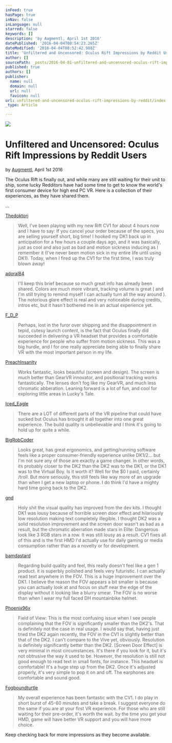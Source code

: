 ```yaml
---
inFeed: true
hasPage: true
inNav: false
inLanguage: null
starred: false
keywords: []
description: 'by Augmentl, April 1st 2016'
datePublished: '2016-04-04T08:54:23.265Z'
dateModified: '2016-04-04T08:52:42.988Z'
title: 'Unfiltered and Uncensored: Oculus Rift Impressions by Reddit Users'
author: []
sourcePath: _posts/2016-04-01-unfiltered-and-uncensored-oculus-rift-impressions-by-reddit.md
published: true
authors: []
publisher:
  name: null
  domain: null
  url: null
  favicon: null
url: unfiltered-and-uncensored-oculus-rift-impressions-by-reddit/index.html
_type: Article

---
```

![](https://the-grid-user-content.s3-us-west-2.amazonaws.com/d526e801-e023-45a6-a00c-31c67a2f1d90.jpg)

# Unfiltered and Uncensored: Oculus Rift Impressions by Reddit Users

by [Augmentl][0], April 1st 2016

The Oculus Rift is finally out, and while many are still waiting for their unit to ship, some lucky Redditors have had some time to get to know the world's first consumer device for high end PC VR. Here is a collection of their experiences, as they have shared them.

...

[Thedoktorj][1]

> Well, I've been playing with my new Rift CV1 for about 4 hours now and I have to say: If you cancel your order because of the specs, you are selling yourself short, big time! I hooked my DK1 back up in anticipation for a few hours a couple days ago, and it was basically, just as cool and also just as bad and motion sickness inducing as I remember it (I've never been motion sick in my entire life until using DK1). Today, when I fired up the CV1 for the first time, I was truly blown away! 
> 

[adoral84][2]

> I'll keep this brief because so much great info has already been shared. Colors are much more vibrant, tracking volume is great ( and I'm still trying to remind myself I can actually turn all the way around ). The notorious glare effect is real and very noticeable during credits, intros etc, but it hasn't bothered me in an actual experience yet. 
> 

[F\_D\_P][3]

> Perhaps, lost in the furor over shipping and the disappointment in tepid, cutesy launch content, is the fact that Oculus finally did succeeded in delivering a VR headset that provides a comfortable experience for people who suffer from motion sickness. This was a big hurdle, and I for one really appreciate being able to finally share VR with the most important person in my life. 
> 

[PreachInsanity  ][4]

> Works fantastic, looks beautiful (screen and design). The screen is much better than GearVR innovator, and positional tracking works fantastically. The lenses don't fog like my GearVR, and much less chromatic abberation. Leaning forward is a lot of fun, and cool for exploring little areas in Lucky's Tale. 

[Iced\_Eagle][5]

> There are a LOT of different parts of the VR pipeline that could have sucked but Oculus has brought it all together into one great experience. The build quality is unbelievable and I think it's going to hold up for quite a while. 
> 

[BigRobCoder][6]

> Looks great, has great ergonomics, and getting/running software feels like a proper consumer-friendly experience unlike DK1/2... but I'm not sure any of those are exactly a game changer. In other words, its probably closer to the DK2 than the DK2 was to the DK1, or the DK1 was to the Virtual Boy. Is it worth it? Well for the $0 I paid, certainly /troll. But more seriously, this still feels like way more of an upgrade than when I get a new laptop or phone. I do think I'd have a mighty hard time going back to the DK2\. 
> 

[gnd][7]

> Holy shit the visual quality has improved from the dev kits.
> I thought DK1 was lousy because of horrible screen door effect and hilariously low resolution making text completely illegible.
> I thought DK2 was a solid resolution improvement and the screen door wasn't as bad as a result, but the chromatic aberration made stars in Elite: Dangerous look like 3 RGB stars in a row. It was still lousy as a result.
> CV1 fixes all of this and is the first HMD I'd actually use for daily gaming or media consumption rather than as a novelty or for development. 

[bamdastard ][8]

> Regarding build quality and feel, this really doesn't feel like a gen 1 product. it is superbly polished and feels very futuristic. I can actually read text anywhere in the FOV. This is a huge improvement over the DK1\. I believe the reason the FOV appears a bit smaller is because you can actually look at and focus on stuff near the edge of the display without it looking like a blurry smear. The FOV is no worse than when I wear my full faced DH mountainbike helmet. 
> 

[Phoenix96x][9]

> Field of View: This is the most confusing issue when I see people complaining that the FOV is significantly smaller than the DK2's. That is definitely not the case in real usage. I would say that, having just tried the DK2 again recently, the FOV in the CV1 is slightly better than that of the DK2\. I can't compare to the Vive yet, obviously.
> Resolution is definitely significantly better than the DK2\. \[Screen Door Effect\] is very minimal in most circumstances. It's there if you look for it, but it's not obtrusive the way it used to be. However, the resolution is still not good enough to read text in small fonts, for instance.
> This headset is comfortable! It's a huge step up from the DK2\. Once it's adjusted properly, it's very simple to pop it on and off. The earphones are comfortable and sound good. 

[Fogboundturtle][10]

> My overall experience has been fantastic with the CV1\. I do play in short burst of 45-60 minutes and take a break. I suggest everyone do the same if you are at your first VR experience. For those who are still waiting for their pre-order, it's worth the wait. by the time you get your HMD, game will have better VR support and you will have more choice.

Keep checking back for more impressions as they become available.

[0]: https://twitter.com/augmentl
[1]: https://www.reddit.com/r/oculus/comments/4cnd6l/my_rift_cv1_arrived_today_compared_to_dk1_its/
[2]: https://www.reddit.com/r/oculus/comments/4cnfrw/another_cv1_first_impression/
[3]: https://www.reddit.com/r/oculus/comments/4cr8b2/rift_cv1_finally_passed_the_wife_test/
[4]: https://www.reddit.com/r/oculus/comments/4ctsz4/cv1_whats_working_and_what_isnt/
[5]: https://www.reddit.com/r/oculus/comments/4culdn/cv1_day_one_impressions/
[6]: https://www.reddit.com/r/oculus/comments/4ceab2/cv1_day_1_random_thoughts/
[7]: https://www.reddit.com/r/oculus/comments/4ccwsj/cv1_first_impressions/
[8]: https://www.reddit.com/r/oculus/comments/4cy9n5/my_impression_after_a_12_hour_vr_binge_with_the/
[9]: https://www.reddit.com/r/oculus/comments/4chxes/my_experience_with_cv1_after_a_full_day_i_love_it/
[10]: https://www.reddit.com/r/oculus/comments/4d6lcm/cv1_impression_after_2_days/